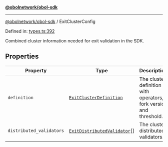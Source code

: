 [**@obolnetwork/obol-sdk**](../index.md)

***

[@obolnetwork/obol-sdk](../index.md) / ExitClusterConfig

Defined in: [types.ts:392](https://github.com/ObolNetwork/obol-sdk/blob/d77f4594233f658ddb52882926187420144e316d/src/types.ts#L392)

Combined cluster information needed for exit validation in the SDK.

## Properties

| Property | Type | Description | Defined in |
| ------ | ------ | ------ | ------ |
| <a id="definition"></a> `definition` | [`ExitClusterDefinition`](ExitClusterDefinition.md) | The cluster definition with operators, fork version and threshold. | [types.ts:394](https://github.com/ObolNetwork/obol-sdk/blob/d77f4594233f658ddb52882926187420144e316d/src/types.ts#L394) |
| <a id="distributed_validators"></a> `distributed_validators` | [`ExitDistributedValidator`](ExitDistributedValidator.md)[] | The cluster distributed validators. | [types.ts:397](https://github.com/ObolNetwork/obol-sdk/blob/d77f4594233f658ddb52882926187420144e316d/src/types.ts#L397) |

